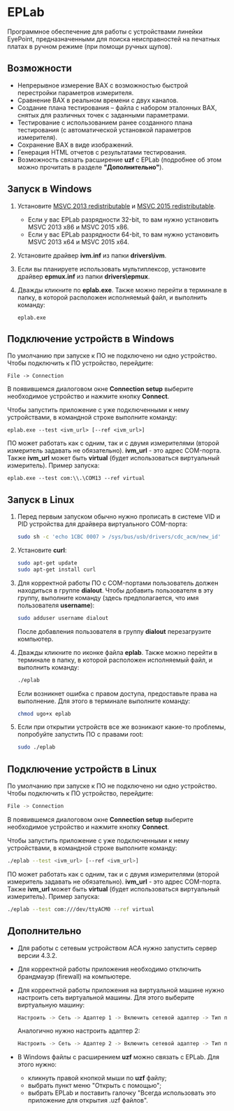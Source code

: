 # EPLab

Программное обеспечение для работы с устройствами линейки EyePoint, предназначенными для поиска неисправностей на печатных платах в ручном режиме (при помощи ручных щупов).

## Возможности

- Непрерывное измерение ВАХ с возможностью быстрой перестройки параметров измерителя.
- Сравнение ВАХ в реальном времени с двух каналов.
- Создание плана тестирования – файла с набором эталонных ВАХ, снятых для различных точек с заданными параметрами.
- Тестирование с использованием ранее созданного плана тестирования (с автоматической установкой параметров измерителя).
- Сохранение ВАХ в виде изображений.
- Генерация HTML отчетов с результатами тестирования.
- Возможность связать расширение **uzf** с EPLab (подробнее об этом можно прочитать в разделе **"Дополнительно"**).

## Запуск в Windows

1. Установите [MSVC 2013 redistributable](https://www.microsoft.com/en-us/download/details.aspx?id=40784) и [MSVC 2015 redistributable](https://www.microsoft.com/ru-ru/download/details.aspx?id=48145).

   - Если у вас EPLab разрядности 32-bit, то вам нужно установить MSVC 2013 x86 и MSVC 2015 x86.
   - Если у вас EPLab разрядности 64-bit, то вам нужно установить MSVC 2013 x64 и MSVC 2015 x64.

2. Установите драйвер **ivm.inf** из папки **drivers\ivm**.

3. Если вы планируете использовать мультиплексор, установите драйвер **epmux.inf** из папки **drivers\epmux**.

4. Дважды кликните по **eplab.exe**. Также можно перейти в терминале в папку, в которой расположен исполняемый файл, и выполнить команду:

   ```batch
   eplab.exe
   ```

## Подключение устройств в Windows

По умолчанию при запуске к ПО не подключено ни одно устройство. Чтобы подключить к ПО устройство, перейдите:

```batch
File -> Connection
```

В появившемся диалоговом окне **Connection setup** выберите необходимое устройство и нажмите кнопку **Connect**.

Чтобы запустить приложение с уже подключенными к нему устройствами, в командной строке выполните команду:

```batch
eplab.exe --test <ivm_url> [--ref <ivm_url>]
```

ПО может работать как с одним, так и с двумя измерителями (второй измеритель задавать не обязательно). **ivm_url** - это адрес COM-порта. Также **ivm_url** может быть **virtual** (будет использоваться виртуальный измеритель). Пример запуска:

```batch
eplab.exe --test com:\\.\COM13 --ref virtual
```

## Запуск в Linux

1. Перед первым запуском обычно нужно прописать в системе VID и PID устройства для драйвера виртуального COM-порта:

   ```bash
   sudo sh -c 'echo 1CBC 0007 > /sys/bus/usb/drivers/cdc_acm/new_id'
   ```

2. Установите **curl**:

   ```bash
   sudo apt-get update
   sudo apt-get install curl
   ```

3. Для корректной работы ПО с COM-портами пользователь должен находиться в группе **dialout**. Чтобы добавить пользователя в эту группу, выполните команду (здесь предполагается, что имя пользователя **username**):

   ```bash
   sudo adduser username dialout
   ```

   После добавления пользователя в группу **dialout** перезагрузите компьютер.

4. Дважды кликните по иконке файла **eplab**. Также можно перейти в терминале в папку, в которой расположен исполняемый файл, и выполнить команду:

   ```bash
   ./eplab
   ```

   Если возникнет ошибка с правом доступа, предоставьте права на выполнение. Для этого в терминале выполните команду:

   ```bash
   chmod ugo+x eplab
   ```

5. Если при открытии устройств все же возникают какие-то проблемы, попробуйте запустить ПО с правами root:

   ```bash
   sudo ./eplab
   ```

## Подключение устройств в Linux

По умолчанию при запуске к ПО не подключено ни одно устройство. Чтобы подключить к ПО устройство, перейдите:

```bash
File -> Connection
```

В появившемся диалоговом окне **Connection setup** выберите необходимое устройство и нажмите кнопку **Connect**.

Чтобы запустить приложение с уже подключенными к нему устройствами, в командной строке выполните команду:

```bash
./eplab --test <ivm_url> [--ref <ivm_url>]
```
ПО может работать как с одним, так и с двумя измерителями (второй измеритель задавать не обязательно). **ivm_url** - это адрес COM-порта. Также **ivm_url** может быть **virtual** (будет использоваться виртуальный измеритель). Пример запуска:

```bash
./eplab --test com:///dev/ttyACM0 --ref virtual
```

## Дополнительно

- Для работы с сетевым устройством АСА нужно запустить сервер версии 4.3.2.

- Для корректной работы приложения необходимо отключить брандмауэр (firewall) на компьютере.

- Для корректной работы приложения на виртуальной машине нужно настроить сеть виртуальной машины. Для этого выберите виртуальную машину:

  ```bash
  Настроить -> Сеть -> Адаптер 1 -> Включить сетевой адаптер -> Тип подключения -> Сетевой мост
  ```

  Аналогично нужно настроить адаптер 2:
  
  ```bash
  Настроить -> Сеть -> Адаптер 2 -> Включить сетевой адаптер -> Тип подключения -> NAT
  ```
  
- В Windows файлы с расширением **uzf** можно связать с EPLab. Для этого нужно:

  - кликнуть правой кнопкой мыши по **uzf** файлу;
  - выбрать пункт меню "Открыть с помощью";
  - выбрать EPLab и поставить галочку "Всегда использовать это приложение для открытия .uzf файлов".

